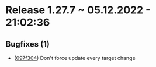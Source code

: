 # Release 1.27.7 ~ 05.12.2022 - 21:02:36
## Bugfixes (1)
 - ([097f304](https://github.com/PhenomDevel/BlizzHUDTweaks/commit/097f304)) Don't force update every target change


